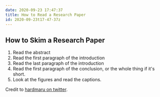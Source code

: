 ```yaml
---
date: 2020-09-23 17:47:37
title: How to Read a Research Paper 
id: 2020-09-23t17-47-37z
---
```


## How to Skim a Research Paper

1. Read the abstract
2. Read the first paragraph of the introduction
3. Read the last paragraph of the introduction
4. Read the first paragraph of the conclusion, or the whole thing if it's
   short.
5. Look at the figures and read the captions.

Credit to [hardmaru on twitter](https://twitter.com/hardmaru/status/1305758751798910976). 
